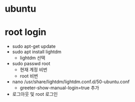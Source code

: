 # ubuntu

# root login 
- sudo apt-get update 
- sudo apt install lightdm 
  - lightdm 선택 
- sudo passwd root 
  - 현재 계정 비번 
  - root 비번 
- nano /usr/share/lightdm/lightdm.conf.d/50-ubuntu.conf
  - greeter-show-manual-login=true 추가 
- 로그아웃 및 root 로그인 

